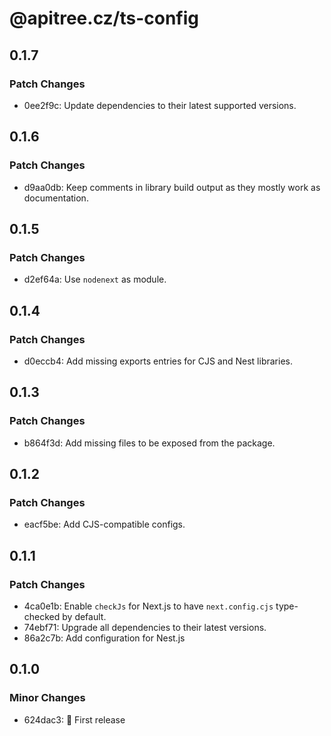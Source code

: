 # @apitree.cz/ts-config

## 0.1.7

### Patch Changes

- 0ee2f9c: Update dependencies to their latest supported versions.

## 0.1.6

### Patch Changes

- d9aa0db: Keep comments in library build output as they mostly work as documentation.

## 0.1.5

### Patch Changes

- d2ef64a: Use `nodenext` as module.

## 0.1.4

### Patch Changes

- d0eccb4: Add missing exports entries for CJS and Nest libraries.

## 0.1.3

### Patch Changes

- b864f3d: Add missing files to be exposed from the package.

## 0.1.2

### Patch Changes

- eacf5be: Add CJS-compatible configs.

## 0.1.1

### Patch Changes

- 4ca0e1b: Enable `checkJs` for Next.js to have `next.config.cjs` type-checked by default.
- 74ebf71: Upgrade all dependencies to their latest versions.
- 86a2c7b: Add configuration for Nest.js

## 0.1.0

### Minor Changes

- 624dac3: 🎉 First release
